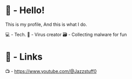# 👋 - Hello!
This is my profile, And this is what I do.

💻 - Tech.
🦠 - Virus creator
🗃️ - Collecting malware for fun

# 🔗 - Links
📺 - https://www.youtube.com/@Jazzstuff0
